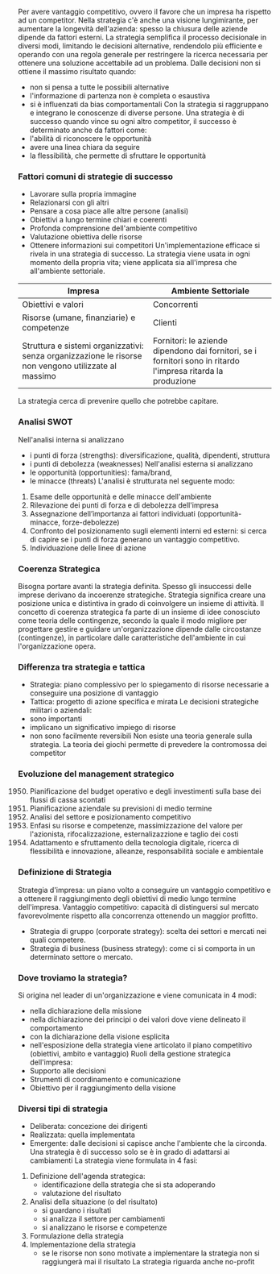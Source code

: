 Per avere vantaggio competitivo, ovvero il favore che un impresa ha rispetto ad un competitor.
Nella strategia c'è anche una visione lungimirante, per aumentare la longevità dell'azienda: spesso la chiusura delle aziende dipende da fattori esterni.
La strategia semplifica il processo decisionale in diversi modi, limitando le decisioni alternative, rendendolo più efficiente e operando con una regola generale per restringere la ricerca necessaria per ottenere una soluzione accettabile ad un problema.
Dalle decisioni non si ottiene il massimo risultato quando:
- non si pensa a tutte le possibili alternative
- l'informazione di partenza non è completa o esaustiva
- si è influenzati da bias comportamentali
Con la strategia si raggruppano e integrano le conoscenze di diverse persone.
Una strategia è di successo quando vince su ogni altro competitor, il successo è determinato anche da fattori come:
- l'abilità di riconoscere le opportunità
- avere una linea chiara da seguire
- la flessibilità, che permette di sfruttare le opportunità
### Fattori comuni di strategie di successo
- Lavorare sulla propria immagine
- Relazionarsi con gli altri
- Pensare a cosa piace alle altre persone (analisi)
- Obiettivi a lungo termine chiari e coerenti
- Profonda comprensione dell'ambiente competitivo
- Valutazione obiettiva delle risorse
- Ottenere informazioni sui competitori
Un'implementazione efficace si rivela in una strategia di successo.
La strategia viene usata in ogni momento della propria vita; viene applicata sia all'impresa che all'ambiente settoriale.

|Impresa | Ambiente Settoriale |
|---|---|
|Obiettivi e valori | Concorrenti|
|Risorse (umane, finanziarie) e competenze | Clienti|
|Struttura e sistemi organizzativi: senza organizzazione le risorse non vengono utilizzate al massimo  | Fornitori: le aziende dipendono dai fornitori, se i fornitori sono in ritardo l'impresa ritarda la produzione |
La strategia cerca di prevenire quello che potrebbe capitare.
### Analisi SWOT
Nell'analisi interna si analizzano
- i punti di forza (strengths): diversificazione, qualità, dipendenti, struttura
- i punti di debolezza (weaknesses)
Nell'analisi esterna si analizzano
- le opportunità (opportunities): fama/brand, 
- le minacce (threats)
L'analisi è strutturata nel seguente modo:
1. Esame delle opportunità e delle minacce dell'ambiente
2. Rilevazione dei punti di forza e di debolezza dell'impresa
3. Assegnazione dell’importanza ai fattori individuati (opportunità-minacce, forze-debolezze)
4. Confronto del posizionamento sugli elementi interni ed esterni: si cerca di capire se i punti di forza generano un vantaggio competitivo.
5. Individuazione delle linee di azione
### Coerenza Strategica
Bisogna portare avanti la strategia definita. Spesso gli insuccessi delle imprese derivano da incoerenze strategiche.
Strategia significa creare una posizione unica e distintiva in grado di coinvolgere un insieme di attività. Il concetto di coerenza strategica fa parte di un insieme di idee conosciuto come teoria delle contingenze, secondo la quale il modo migliore per progettare gestire e guidare un'organizzazione dipende dalle circostanze (contingenze), in particolare dalle caratteristiche dell'ambiente in cui l'organizzazione opera.
### Differenza tra strategia e tattica
- Strategia: piano complessivo per lo spiegamento di risorse necessarie a conseguire una posizione di vantaggio
- Tattica: progetto di azione specifica e mirata
Le decisioni strategiche militari o aziendali:
- sono importanti
- implicano un significativo impiego di risorse
- non sono facilmente reversibili
Non esiste una teoria generale sulla strategia. La teoria dei giochi permette di prevedere la contromossa dei competitor
### Evoluzione del management strategico
1950. Pianificazione del budget operativo e degli investimenti sulla base dei flussi di cassa scontati
1965. Pianificazione aziendale su previsioni di medio termine
1975. Analisi del settore e posizionamento competitivo
1990. Enfasi su risorse e competenze, massimizzazione del valore per l'azionista, rifocalizzazione, esternalizazzione e taglio dei costi
2010. Adattamento e sfruttamento della tecnologia digitale, ricerca di flessibilità e innovazione, alleanze, responsabilità sociale e ambientale
### Definizione di Strategia
Strategia d'impresa: un piano volto a conseguire un vantaggio competitivo e a ottenere il raggiungimento degli obiettivi di medio lungo termine dell'impresa.
Vantaggio competitivo: capacità di distinguersi sul mercato favorevolmente rispetto alla concorrenza ottenendo un maggior profitto.
- Strategia di gruppo (corporate strategy): scelta dei settori e mercati nei quali competere.
- Strategia di business (business strategy): come ci si comporta in un determinato settore o mercato.
### Dove troviamo la strategia?
Si origina nel leader di un'organizzazione e viene comunicata in 4 modi:
- nella dichiarazione della missione
- nella dichiarazione dei principi o dei valori dove viene delineato il comportamento
- con la dichiarazione della visione esplicita
- nell'esposizione della strategia viene articolato il piano competitivo (obiettivi, ambito e vantaggio)
Ruoli della gestione strategica dell'impresa:
- Supporto alle decisioni
- Strumenti di coordinamento e comunicazione
- Obiettivo per il raggiungimento della visione
### Diversi tipi di strategia
- Deliberata: concezione dei dirigenti
- Realizzata: quella implementata
- Emergente: dalle decisioni si capisce anche l'ambiente che la circonda. 
Una strategia è di successo solo se è in grado di adattarsi ai cambiamenti
La strategia viene formulata in 4 fasi:
1. Definizione dell'agenda strategica:
	- identificazione della strategia che si sta adoperando
	- valutazione del risultato
2. Analisi della situazione (o del risultato)
	- si guardano i risultati
	- si analizza il settore per cambiamenti
	- si analizzano le risorse e competenze
3. Formulazione della strategia
4. Implementazione della strategia
	- se le risorse non sono motivate a implementare la strategia non si raggiungerà mai il risultato
La strategia riguarda anche no-profit